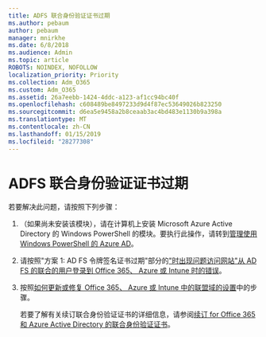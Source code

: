 ```yaml
---
title: ADFS 联合身份验证证书过期
ms.author: pebaum
author: pebaum
manager: mnirkhe
ms.date: 6/8/2018
ms.audience: Admin
ms.topic: article
ROBOTS: NOINDEX, NOFOLLOW
localization_priority: Priority
ms.collection: Adm_O365
ms.custom: Adm_O365
ms.assetid: 26a7eebb-1424-4ddc-a123-af1cc94bc40f
ms.openlocfilehash: c608489be8497233d9d4f87ec53649026b823250
ms.sourcegitcommit: d6ea5e9458a2b8ceaab3ac4bd483e1130b9a398a
ms.translationtype: MT
ms.contentlocale: zh-CN
ms.lasthandoff: 01/15/2019
ms.locfileid: "28277308"
---
```

# <a name="adfs-federation-certificate-expiring"></a>ADFS 联合身份验证证书过期

若要解决此问题，请按照下列步骤：
  
1. （如果尚未安装该模块），请在计算机上安装 Microsoft Azure Active Directory 的 Windows PowerShell 的模块。要执行此操作，请转到[管理使用 Windows PowerShell 的 Azure AD](https://aka.ms/aadposh)。
    
2. 请按照"方案 1: AD FS 令牌签名证书过期"部分的["时出现问题访问网站"从 AD FS 的联合的用户登录到 Office 365、 Azure 或 Intune 时的错误](https://support.microsoft.com/en-us/help/2713898/there-was-a-problem-accessing-the-site-error-from-ad-fs-when-a-federat)。
    
3. 按照[如何更新或修复 Office 365、 Azure 或 Intune 中的联盟域的设置](https://support.microsoft.com/en-us/help/2647048/how-to-update-or-repair-the-settings-of-a-federated-domain-in-office-3)中的步骤。
    
    若要了解有关续订联合身份验证证书的详细信息，请参阅[续订 for Office 365 和 Azure Active Directory 的联合身份验证证书](https://docs.microsoft.com/en-us/azure/active-directory/connect/active-directory-aadconnect-o365-certs)。
    

